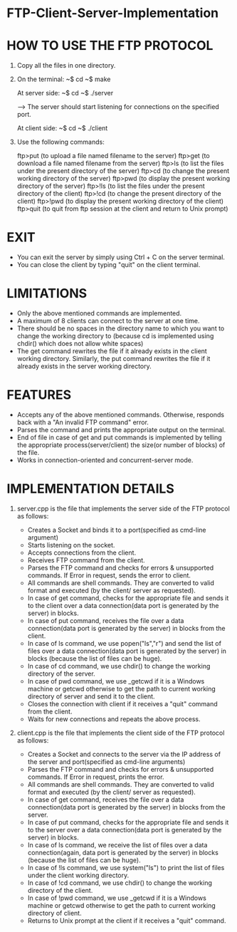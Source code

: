 # FTP-Client-Server-Implementation
HOW TO USE THE FTP PROTOCOL
===========================
1. Copy all the files in one directory.

2. On the terminal:
	~$ cd <path-to-main-directory>
	~$ make
	
	At server side:
	~$ cd <path-to-server-directory>
	~$ ./server <port number>
	
	--> The server should start listening for connections on the specified port.
	
	At client side:
	~$ cd <path-to-client-directory>
	~$ ./client <IP address of server> <port number>

3. Use the following commands:

	ftp>put <filename> 		(to upload a file named filename to the server) 
	ftp>get <filename> 		(to download a file named filename from the server)
	ftp>ls 					(to list the files under the present directory of the server) 
	ftp>cd <directory> 		(to change the present working directory of the server)
	ftp>pwd 				(to display the present working directory of the server)
	ftp>!ls 				(to list the files under the present directory of the client) 
	ftp>!cd <directory> 	(to change the present directory of the client) 
	ftp>!pwd 				(to display the present working directory of the client) 
	ftp>quit 				(to quit from ftp session at the client and return to Unix prompt) 


EXIT 
====
* You can exit the server by simply using Ctrl + C on the server terminal.
* You can close the client by typing "quit" on the client terminal.

LIMITATIONS
===========
* Only the above mentioned commands are implemented.
* A maximum of 8 clients can connect to the server at one time.
* There should be no spaces in the directory name to which you want to change the working directory to (because cd <directory> is implemented using chdir(<directory>) which does not allow white spaces)
* The get command rewrites the file if it already exists in the client working directory. Similarly, the put command rewrites the file if it already exists in the server working directory.

FEATURES
========
* Accepts any of the above mentioned commands. Otherwise, responds back with a "An invalid FTP command" error.
* Parses the command and prints the appropriate output on the terminal.
* End of file in case of get and put commands is implemented by telling the appropriate process(server/client) the size(or number of blocks) of the file.
* Works in connection-oriented and concurrent-server mode.

IMPLEMENTATION DETAILS
=======================
1. server.cpp is the file that implements the server side of the FTP protocol as follows:
 	
	*  Creates a Socket and binds it to a port(specified as cmd-line argument)
	*  Starts listening on the socket.
	*  Accepts connections from the client.
	*  Receives FTP command from the client.
	*  Parses the FTP command and checks for errors & unsupported commands. If Error in request, sends the error to client.
	*  All commands are shell commands. They are converted to valid format and executed (by the client/ server as requested).
	*  In case of get command, checks for the appropriate file and sends it to the client over a data connection(data port is generated by the server) in blocks.
	*  In case of put command, receives the file over a data connection(data port is generated by the server) in blocks from the client. 
	*  In case of ls command, we use popen("ls","r") and send the list of files over a data connection(data port is generated by the server) in blocks (because the list of files can be huge).  
	*  In case of cd <directory> command, we use chdir(<directory>) to change the working directory of the server.
	*  In case of pwd command, we use _getcwd if it is a Windows machine or getcwd otherwise to get the path to current working directory of server and send it to the client.
	*  Closes the connection with client if it receives a "quit" command from the client.
	*  Waits for new connections and repeats the above process.

2. client.cpp is the file that implements the client side of the FTP protocol as follows:

	*  Creates a Socket and connects to the server via the IP address of the server and port(specified as cmd-line arguments)
	*  Parses the FTP command and checks for errors & unsupported commands. If Error in request, prints the error.
	*  All commands are shell commands. They are converted to valid format and executed (by the client/ server as requested).
	*  In case of get command, receives the file over a data connection(data port is generated by the server) in blocks from the server. 
	*  In case of put command, checks for the appropriate file and sends it to the server over a data connection(data port is generated by the server) in blocks.
	*  In case of ls command, we receive the list of files over a data connection(again, data port is generated by the server) in blocks (because the list of files can be huge). 
	*  In case of !ls command, we use system("ls") to print the list of files under the client working directory.
	*  In case of !cd <directory> command, we use chdir(<directory>) to change the working directory of the client.
	*  In case of !pwd command, we use _getcwd if it is a Windows machine or getcwd otherwise to get the path to current working directory of client. 
	*  Returns to Unix prompt at the client if it receives a "quit" command.

